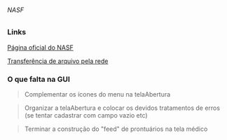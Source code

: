 ###### NASF
### Links

[Página oficial do NASF](http://dab.saude.gov.br/portaldab/ape_nasf.php)

[Transferência de arquivo pela rede](https://www.devmedia.com.br/java-socket-transferencia-de-arquivos-pela-rede/32107)


### O que falta na GUI

>Complementar os ícones do menu na telaAbertura

>Organizar a telaAbertura e colocar os devidos tratamentos de erros (se tentar cadastrar com campo vazio etc)

>Terminar a construção do "feed" de prontuários na tela médico
